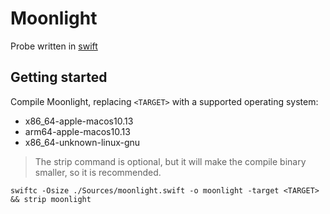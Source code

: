 # Moonlight
Probe written in [swift](https://www.swift.org/)

## Getting started

Compile Moonlight, replacing ```<TARGET>``` with a supported operating system:

* x86_64-apple-macos10.13
* arm64-apple-macos10.13
* x86_64-unknown-linux-gnu

> The strip command is optional, but it will make the compile binary smaller, so it is recommended.
```
swiftc -Osize ./Sources/moonlight.swift -o moonlight -target <TARGET> && strip moonlight
```
